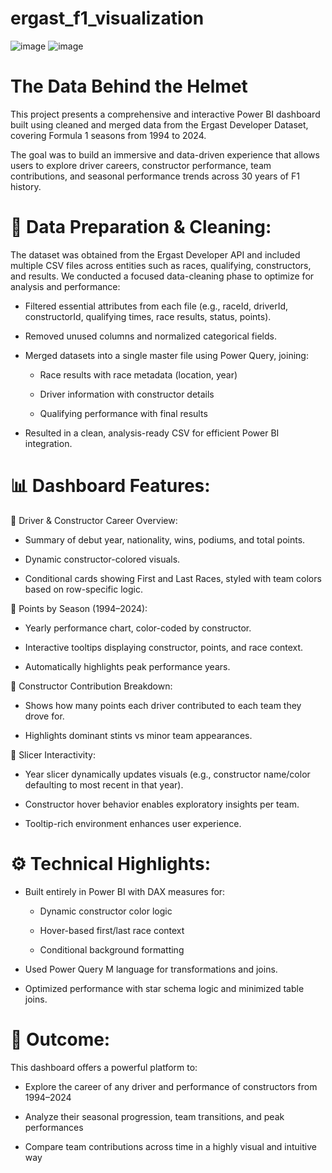 # ergast_f1_visualization

![image](https://github.com/user-attachments/assets/dcafa6ff-344a-4550-8f45-e29804fdb446)
![image](https://github.com/user-attachments/assets/abf929bb-fd43-44bd-a474-38ac62bb322b)





# The Data Behind the Helmet

This project presents a comprehensive and interactive Power BI dashboard built using cleaned and merged data from the Ergast Developer Dataset, covering Formula 1 seasons from 1994 to 2024.

The goal was to build an immersive and data-driven experience that allows users to explore driver careers, constructor performance, team contributions, and seasonal performance trends across 30 years of F1 history.

# 🔧 Data Preparation & Cleaning:
The dataset was obtained from the Ergast Developer API and included multiple CSV files across entities such as races, qualifying, constructors, and results. We conducted a focused data-cleaning phase to optimize for analysis and performance:

- Filtered essential attributes from each file (e.g., raceId, driverId, constructorId, qualifying times, race results, status, points).

- Removed unused columns and normalized categorical fields.

- Merged datasets into a single master file using Power Query, joining:

  - Race results with race metadata (location, year)

  - Driver information with constructor details

  - Qualifying performance with final results

- Resulted in a clean, analysis-ready CSV for efficient Power BI integration.

# 📊 Dashboard Features:
🔹 Driver & Constructor Career Overview:
- Summary of debut year, nationality, wins, podiums, and total points.

- Dynamic constructor-colored visuals.

- Conditional cards showing First and Last Races, styled with team colors based on row-specific logic.

🔹 Points by Season (1994–2024):
- Yearly performance chart, color-coded by constructor.

- Interactive tooltips displaying constructor, points, and race context.

- Automatically highlights peak performance years.

🔹 Constructor Contribution Breakdown:
- Shows how many points each driver contributed to each team they drove for.

- Highlights dominant stints vs minor team appearances.

🔹 Slicer Interactivity:
- Year slicer dynamically updates visuals (e.g., constructor name/color defaulting to most recent in that year).

- Constructor hover behavior enables exploratory insights per team.

- Tooltip-rich environment enhances user experience.

# ⚙️ Technical Highlights:
- Built entirely in Power BI with DAX measures for:

  - Dynamic constructor color logic

  - Hover-based first/last race context

  - Conditional background formatting

- Used Power Query M language for transformations and joins.

- Optimized performance with star schema logic and minimized table joins.

# 🎯 Outcome:
This dashboard offers a powerful platform to:

- Explore the career of any driver and performance of constructors from 1994–2024

- Analyze their seasonal progression, team transitions, and peak performances

- Compare team contributions across time in a highly visual and intuitive way

